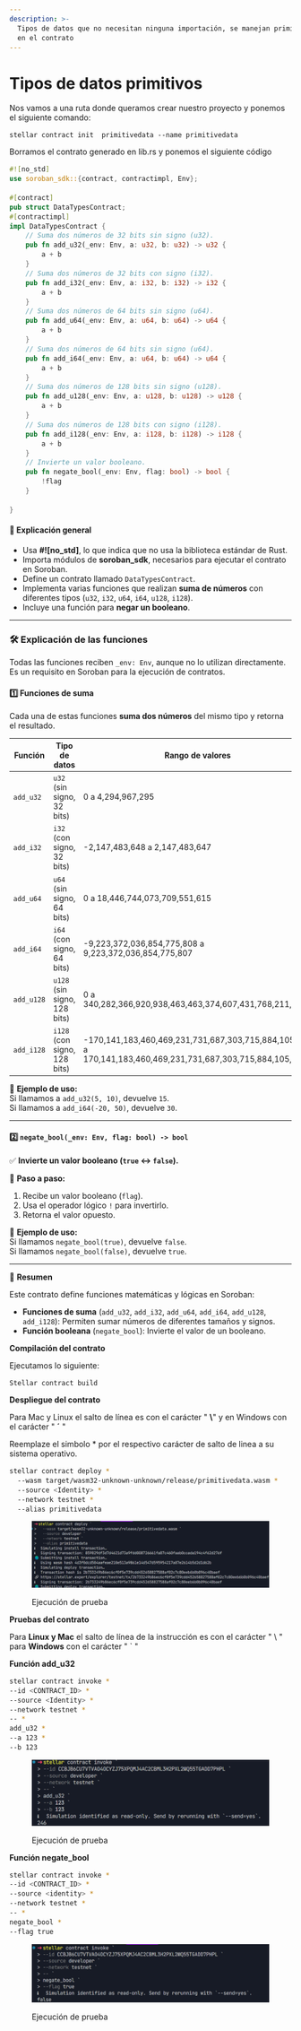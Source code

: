 ```yaml
---
description: >-
  Tipos de datos que no necesitan ninguna importación, se manejan primitivamente
  en el contrato
---
```


# Tipos de datos primitivos

Nos vamos a una ruta donde queramos crear nuestro proyecto y ponemos el siguiente comando:

```
stellar contract init  primitivedata --name primitivedata
```

Borramos el contrato generado en  lib.rs y ponemos el siguiente código

```rust
#![no_std]
use soroban_sdk::{contract, contractimpl, Env};

#[contract]
pub struct DataTypesContract;
#[contractimpl]
impl DataTypesContract {
    // Suma dos números de 32 bits sin signo (u32).
    pub fn add_u32(_env: Env, a: u32, b: u32) -> u32 {
        a + b
    }
    // Suma dos números de 32 bits con signo (i32).
    pub fn add_i32(_env: Env, a: i32, b: i32) -> i32 {
        a + b
    }
    // Suma dos números de 64 bits sin signo (u64).
    pub fn add_u64(_env: Env, a: u64, b: u64) -> u64 {
        a + b
    }
    // Suma dos números de 64 bits sin signo (u64).
    pub fn add_i64(_env: Env, a: u64, b: u64) -> u64 {
        a + b
    }
    // Suma dos números de 128 bits sin signo (u128).
    pub fn add_u128(_env: Env, a: u128, b: u128) -> u128 {
        a + b
    }
    // Suma dos números de 128 bits con signo (i128).
    pub fn add_i128(_env: Env, a: i128, b: i128) -> i128 {
        a + b
    }
    // Invierte un valor booleano.
    pub fn negate_bool(_env: Env, flag: bool) -> bool {
        !flag
    }

}

```

#### 📌 **Explicación general**

* Usa **#!\[no\_std]**, lo que indica que no usa la biblioteca estándar de Rust.
* Importa módulos de **soroban\_sdk**, necesarios para ejecutar el contrato en Soroban.
* Define un contrato llamado `DataTypesContract`.
* Implementa varias funciones que realizan **suma de números** con diferentes tipos (`u32`, `i32`, `u64`, `i64`, `u128`, `i128`).
* Incluye una función para **negar un booleano**.

***

### 🛠 **Explicación de las funciones**

Todas las funciones reciben `_env: Env`, aunque no lo utilizan directamente. Es un requisito en Soroban para la ejecución de contratos.

#### 1️⃣ **Funciones de suma**

Cada una de estas funciones **suma dos números** del mismo tipo y retorna el resultado.

| **Función** | **Tipo de datos**            | **Rango de valores**                                                                                       |
| ----------- | ---------------------------- | ---------------------------------------------------------------------------------------------------------- |
| `add_u32`   | `u32` (sin signo, 32 bits)   | 0 a 4,294,967,295                                                                                          |
| `add_i32`   | `i32` (con signo, 32 bits)   | -2,147,483,648 a 2,147,483,647                                                                             |
| `add_u64`   | `u64` (sin signo, 64 bits)   | 0 a 18,446,744,073,709,551,615                                                                             |
| `add_i64`   | `i64` (con signo, 64 bits)   | -9,223,372,036,854,775,808 a 9,223,372,036,854,775,807                                                     |
| `add_u128`  | `u128` (sin signo, 128 bits) | 0 a 340,282,366,920,938,463,463,374,607,431,768,211,455                                                    |
| `add_i128`  | `i128` (con signo, 128 bits) | -170,141,183,460,469,231,731,687,303,715,884,105,728 a 170,141,183,460,469,231,731,687,303,715,884,105,727 |

📌 **Ejemplo de uso:**\
Si llamamos a `add_u32(5, 10)`, devuelve `15`.\
Si llamamos a `add_i64(-20, 50)`, devuelve `30`.

***

#### 2️⃣ **`negate_bool(_env: Env, flag: bool) -> bool`**

✅ **Invierte un valor booleano (`true` ↔ `false`).**

📌 **Paso a paso:**

1. Recibe un valor booleano (`flag`).
2. Usa el operador lógico `!` para invertirlo.
3. Retorna el valor opuesto.

📌 **Ejemplo de uso:**\
Si llamamos `negate_bool(true)`, devuelve `false`.\
Si llamamos `negate_bool(false)`, devuelve `true`.

***

📌 **Resumen**

Este contrato define funciones matemáticas y lógicas en Soroban:

* **Funciones de suma** (`add_u32`, `add_i32`, `add_u64`, `add_i64`, `add_u128`, `add_i128`): Permiten sumar números de diferentes tamaños y signos.
* **Función booleana** (`negate_bool`): Invierte el valor de un booleano.

**Compilación del contrato**

Ejecutamos lo siguiente:

```
Stellar contract build
```

**Despliegue del contrato**

Para Mac y Linux el salto de línea es con el carácter " **\\**" y en Windows con el carácter " **´** "

Reemplaze el simbolo \* por el respectivo carácter de salto de linea a su sistema operativo.

```bash
stellar contract deploy *
  --wasm target/wasm32-unknown-unknown/release/primitivedata.wasm *
  --source <Identity> *
  --network testnet *
  --alias primitivedata
```

<figure><img src="../../.gitbook/assets/image.png" alt=""><figcaption><p>Ejecución de prueba</p></figcaption></figure>

**Pruebas del contrato**

Para **Linux y Mac** el salto de línea de la instrucción es con el carácter " \ " para **Windows** con el carácter " \` "

**Función add\_u32**

```bash
stellar contract invoke *
--id <CONTRACT_ID> *
--source <Identity> *
--network testnet *
-- *
add_u32 *
--a 123 *
--b 123
```

<figure><img src="../../.gitbook/assets/image (1).png" alt=""><figcaption><p>Ejecución de prueba</p></figcaption></figure>

**Función negate\_bool**

```bash
stellar contract invoke *
--id <CONTRACT_ID> *
--source <identity> *
--network testnet *
-- *
negate_bool *
--flag true
```

<figure><img src="../../.gitbook/assets/image (2).png" alt=""><figcaption><p>Ejecución de prueba</p></figcaption></figure>
